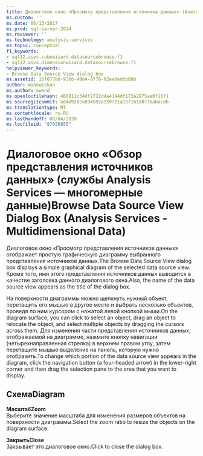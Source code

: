 ```yaml
---
title: Диалоговое окно «Просмотр представления источника данных» (Analysis Services-многомерные данные) | Документация Майкрософт
ms.custom: ''
ms.date: 06/13/2017
ms.prod: sql-server-2014
ms.reviewer: ''
ms.technology: analysis-services
ms.topic: conceptual
f1_keywords:
- sql12.asvs.cubewizard.datasourcebrowse.f1
- sql12.asvs.dimensionwizard.datasourcebrowse.f1
helpviewer_keywords:
- Browse Data Source View dialog box
ms.assetid: 16f077bd-9366-4964-8778-92ea0eddb8bb
author: minewiskan
ms.author: owend
ms.openlocfilehash: 488911c34df2722d4a4144df173a2975ae0f16f1
ms.sourcegitcommit: ad4d92dce894592a259721a1571b1d8736abacdb
ms.translationtype: MT
ms.contentlocale: ru-RU
ms.lasthandoff: 08/04/2020
ms.locfileid: "87656855"
---
```

# <a name="browse-data-source-view-dialog-box-analysis-services---multidimensional-data"></a><span data-ttu-id="191c5-102">Диалоговое окно «Обзор представления источников данных» (службы Analysis Services — многомерные данные)</span><span class="sxs-lookup"><span data-stu-id="191c5-102">Browse Data Source View Dialog Box (Analysis Services - Multidimensional Data)</span></span>
  <span data-ttu-id="191c5-103">Диалоговое окно «Просмотр представления источников данных» отображает простую графическую диаграмму выбранного представления источников данных.</span><span class="sxs-lookup"><span data-stu-id="191c5-103">The Browse Data Source View dialog box displays a simple graphical diagram of the selected data source view.</span></span> <span data-ttu-id="191c5-104">Кроме того, имя этого представления источников данных выводится в качестве заголовка данного диалогового окна.</span><span class="sxs-lookup"><span data-stu-id="191c5-104">Also, the name of the data source view appears as the title of the dialog box.</span></span>  
  
 <span data-ttu-id="191c5-105">На поверхности диаграммы можно щелкнуть нужный объект, перетащить его мышью в другое место и выбрать несколько объектов, проведя по ним курсором с нажатой левой кнопкой мыши.</span><span class="sxs-lookup"><span data-stu-id="191c5-105">On the diagram surface, you can click to select an object, drag an object to relocate the object, and select multiple objects by dragging the cursors across them.</span></span> <span data-ttu-id="191c5-106">Для изменения части представления источников данных, отображаемой на диаграмме, нажмите кнопку навигации (четырехнаправленная стрелка) в верхнем правом углу, затем перетащите мышью выделение на панель, которую нужно отобразить.</span><span class="sxs-lookup"><span data-stu-id="191c5-106">To change which portion of the data source view appears in the diagram, click the navigation button (a four-headed arrow) in the lower-right corner and then drag the selection pane to the area that you want to display.</span></span>  
  
## <a name="diagram"></a><span data-ttu-id="191c5-107">Схема</span><span class="sxs-lookup"><span data-stu-id="191c5-107">Diagram</span></span>  
 <span data-ttu-id="191c5-108">**Масштаб**</span><span class="sxs-lookup"><span data-stu-id="191c5-108">**Zoom**</span></span>  
 <span data-ttu-id="191c5-109">Выберите значение масштаба для изменения размеров объектов на поверхности диаграммы.</span><span class="sxs-lookup"><span data-stu-id="191c5-109">Select the zoom ratio to resize the objects on the diagram surface.</span></span>  
  
 <span data-ttu-id="191c5-110">**Закрыть**</span><span class="sxs-lookup"><span data-stu-id="191c5-110">**Close**</span></span>  
 <span data-ttu-id="191c5-111">Закрывает это диалоговое окно.</span><span class="sxs-lookup"><span data-stu-id="191c5-111">Click to close the dialog box.</span></span>  
  
  
